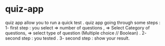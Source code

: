# quiz-app

quiz app allow you to  run a quick test .
 quiz app going through some steps :
    1- first step : you select 
        => number of questions ,
        => Select Category  of questions,
        => select type  of question (Multiple choice // Boolean) .
    2- second step : you  tested .
    3- second step : show your result.
    

